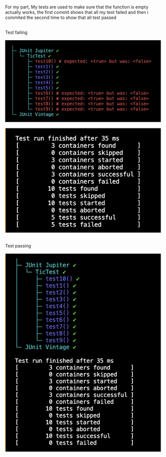 <br>For my part, My tests are used to make sure that the function is empty actually works, the first commit shows that all my test failed and then i commited the second time to show that all test passed<br>

<br>Test failing<br>
 <br> ![image](Images/1.png) <br>
 <br> ![image](Images/2.png) <br>

  <br>Test passing<br>
  <br> ![image](Images/3.png) <br>